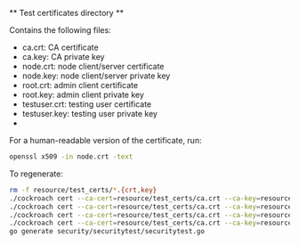 ** Test certificates directory **

Contains the following files:

* ca.crt: CA certificate
* ca.key: CA private key
* node.crt: node client/server certificate
* node.key: node client/server private key
* root.crt: admin client certificate
* root.key: admin client private key
* testuser.crt: testing user certificate
* testuser.key: testing user private key
*

For a human-readable version of the certificate, run:
```bash
openssl x509 -in node.crt -text
```

To regenerate:
```bash
rm -f resource/test_certs/*.{crt,key}
./cockroach cert --ca-cert=resource/test_certs/ca.crt --ca-key=resource/test_certs/ca.key create-ca
./cockroach cert --ca-cert=resource/test_certs/ca.crt --ca-key=resource/test_certs/ca.key --cert=resource/test_certs/node.crt --key=resource/test_certs/node.key create-node 127.0.0.1 ::1 localhost $(seq -f "roach%g.local" 0 99)
./cockroach cert --ca-cert=resource/test_certs/ca.crt --ca-key=resource/test_certs/ca.key --cert=resource/test_certs/root.crt --key=resource/test_certs/root.key create-client root
./cockroach cert --ca-cert=resource/test_certs/ca.crt --ca-key=resource/test_certs/ca.key --cert=resource/test_certs/testuser.crt --key=resource/test_certs/testuser.key create-client testuser
go generate security/securitytest/securitytest.go
```
